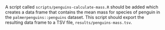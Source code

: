 A script called `scripts/penguins-calculate-mass.R` should be added which creates a data frame that contains the mean mass for species of penguin in the `palmerpenguins::penguins` dataset.
This script should export the resulting data frame to a TSV file, `results/penguins-mass.tsv`.
